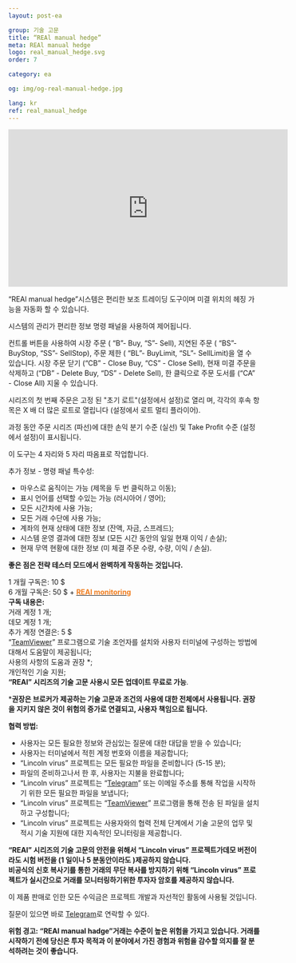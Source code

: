 ```yaml
---
layout: post-ea

group: 기술 고문 
title: “REAl manual hedge”
meta: REAl manual hedge
logo: real_manual_hedge.svg
order: 7

category: ea

og: img/og-real-manual-hedge.jpg

lang: kr
ref: real_manual_hedge
---
```


<iframe class="mx-auto d-block" width="560" height="315" src="https://www.youtube.com/embed/rZQnHByerlY?rel=0&amp;controls=2&amp;showinfo=0" frameborder="0" allow="autoplay; encrypted-media" allowfullscreen> </iframe>

“REAl manual hedge”시스템은 편리한 보조 트레이딩 도구이며 미결 위치의 헤징 가능을 자동화 할 수 있습니다.

시스템의 관리가 편리한 정보 명령 패널을 사용하여 제어됩니다.

컨트롤 버튼을 사용하여 시장 주문 ( “B”- Buy, “S”- Sell), 지연된 주문 ( “BS”- BuyStop, “SS”- SellStop), 주문 제한 ( “BL”- BuyLimit,  “SL”- SellLimit)을 열 수 있습니다. 시장 주문 닫기 (“CB” - Close Buy, “CS” - Close Sell), 현재 미결 주문을 삭제하고 (“DB” - Delete Buy, “DS” - Delete Sell), 한 클릭으로 주문 도서를 (“CA” - Close All) 지울 수 있습니다.

시리즈의 첫 번째 주문은 고정 된 "초기 로트"(설정에서 설정)로 열리 며, 각각의 후속 항목은 X 배 더 많은 로트로 열립니다 (설정에서 로트 멀티 플라이어).

과정 동안 주문 시리즈 (파선)에 대한 손익 분기 수준 (실선) 및 Take Profit 수준 (설정에서 설정)이 표시됩니다.

이 도구는 4 자리와 5 자리 따옴표로 작업합니다.

추가 정보 - 명령 패널 특수성:
  - 마우스로 움직이는 가능 (제목을 두 번 클릭하고 이동);
  - 표시 언어를 선택할 수있는 가능 (러시아어 / 영어);
  - 모든 시간차에 사용 가능;
  - 모든 거래 수단에 사용 가능;
  - 계좌의 현재 상태에 대한 정보 (잔액, 자금, 스프레드);
  - 시스템 운영 결과에 대한 정보 (모든 시간 동안의 일일 현재 이익 / 손실);
  - 현재 무역 현황에 대한 정보 (미 체결 주문 수량, 수량, 이익 / 손실).
  
  **좋은 점은 전략 테스터 모드에서 완벽하게 작동하는 것입니다.**
  
  1 개월 구독은: 10 $  
  6 개월 구독은: 50 $ + **<a href="https://lincolnvirus.com/projects/kr/forex/real_monitoring.html" target="_blank"><span style="color:#f07e20">REAl monitoring</span></a>**  
  **구독 내용은:**  
  거래 계정 1 개;  
  데모 계정 1 개;  
  추가 계정 연결은: 5 $  
  “<a href="https://www.teamviewer.com/" target="_blank">TeamViewer</a>” 프로그램으로 기술 조언자를 설치와 사용자 터미널에 구성하는 방법에 대해서 도움말이 제공됩니다;  
  사용의 사항의 도움과 권장 *;  
  개인적인 기술 지원;  
  **“REAl” 시리즈의 기술 고문 사용시 모든 업데이트 무료로 가능**.
  
***권장은 브로커가 제공하는 기술 고문과 조건의 사용에 대한 전체에서 사용됩니다. 권장을 지키지 않은 것이 위험의 증가로 연결되고, 사용자 책임으로 됩니다.**

**협력 방법:**  

- 사용자는 모든 필요한 정보와 관심있는 질문에 대한 대답을 받을 수 있습니다;  
- 사용자는 터미널에서 적힌 계정 번호와 이름을 제공합니다;  
- “Lincoln virus” 프로젝트는 모든 필요한 파일을 준비합니다 (5-15 분);  
- 파일의 준비하고나서 한 후, 사용자는 지불을 완료합니다;  
- “Lincoln virus” 프로젝트는 “<a href="https://t.me/chutkoy" target="_blank">Telegram</a>” 또는 이메일 주소를 통해 작업을 시작하기 위한 모든 필요한 파일을 보냅니다;  
- “Lincoln virus” 프로젝트는 “<a href="https://www.teamviewer.com/" target="_blank">TeamViewer</a>” 프로그램을 통해 전송 된 파일을 설치하고 구성합니다;  
- “Lincoln virus” 프로젝트는 사용자와의 협력 전체 단계에서 기술 고문의 업무 및 적시 기술 지원에 대한 지속적인 모니터링을 제공합니다.  

**“REAl” 시리즈의 기술 고문의 안전을 위해서 “Lincoln virus” 프로젝트가데모 버전이라도 시험 버전을 (1 일이나  5 분동안이라도 )제공하지 않습니다.**  
**비공식의 신호 복사기를 통한 거래의 무단 복사를 방지하기 위해 “Lincoln virus” 프로젝트가 실시간으로 거래를 모니터링하기위한 투자자 암호를 제공하지 않습니다.**  

이 제품 판매로 인한 모든 수익금은 프로젝트 개발과 자선적인 활동에 사용될 것입니다.

질문이 있으면 바로 <a href="https://t.me/chutkoy" target="_blank">Telegram</a>로 연락할 수 있다.

**위험 경고: “REAl manual hadge”거래는 수준이 높은 위험을 가지고 있습니다. 거래를 시작하기 전에 당신은 투자 목적과 이 분야에서 가진 경험과 위험을 감수할 의지를 잘 분석하려는 것이 좋습니다.**
